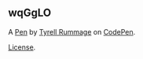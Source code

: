 wqGgLO
------


A [Pen](https://codepen.io/tyrellrummage/pen/wqGgLO) by [Tyrell Rummage](http://codepen.io/tyrellrummage) on [CodePen](http://codepen.io/).

[License](https://codepen.io/tyrellrummage/pen/wqGgLO/license).